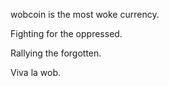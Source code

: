 wobcoin is the most woke currency.

Fighting for the oppressed.

Rallying the forgotten.

Viva la wob.
